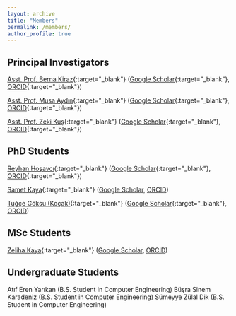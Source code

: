 ```yaml
---
layout: archive
title: "Members"
permalink: /members/
author_profile: true
---
```


## Principal Investigators

[Asst. Prof. Berna Kiraz](https://bkiraz.fsm.edu.tr/){:target="_blank"} ([Google Scholar](https://scholar.google.com/citations?user=Je4hzioAAAAJ){:target="_blank"}, [ORCID](https://orcid.org/0000-0002-8428-3217){:target="_blank"})

[Asst. Prof. Musa Aydın](https://maydin.fsm.edu.tr/){:target="_blank"} ([Google Scholar](https://scholar.google.com/citations?user=yfKMO-wAAAAJ){:target="_blank"}, [ORCID](https://orcid.org/0000-0002-5825-2230){:target="_blank"})

[Asst. Prof. Zeki Kuş](https://zkus.fsm.edu.tr/){:target="_blank"} ([Google Scholar](https://scholar.google.com/citations?user=h2B-3LwAAAAJ){:target="_blank"}, [ORCID](https://orcid.org/0000-0001-8762-7233){:target="_blank"})

## PhD Students
[Reyhan Hoşavcı](https://rgurleyen.fsm.edu.tr/){:target="_blank"} ([Google Scholar](https://scholar.google.com/citations?user=JrgIgsgAAAAJ&hl=en){:target="_blank"}, [ORCID](https://orcid.org/0000-0003-3384-6670){:target="_blank"}) 

[Samet Kaya](https://skaya.fsm.edu.tr/){:target="_blank"} ([Google Scholar](), [ORCID]()) 

[Tuğçe Göksu (Koçak)](https://tkocak.fsm.edu.tr/){:target="_blank"} ([Google Scholar](https://scholar.google.com/citations?user=KfQk4KsAAAAJ){:target="_blank"}, [ORCID]())

## MSc Students

[Zeliha Kaya](https://zkaya.fsm.edu.tr/){:target="_blank"} ([Google Scholar](), [ORCID]())

## Undergraduate Students

Atıf Eren Yarıkan (B.S. Student in Computer Engineering)
Büşra Sinem Karadeniz (B.S. Student in Computer Engineering)
Sümeyye Zülal Dik (B.S. Student in Computer Engineering)
